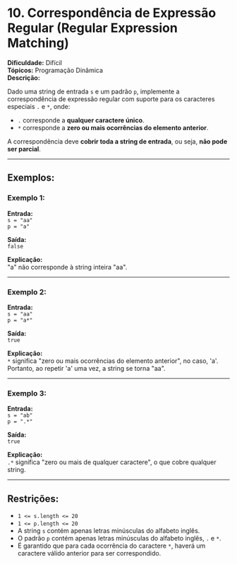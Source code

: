 # 10. Correspondência de Expressão Regular (Regular Expression Matching)

**Dificuldade:** Difícil  
**Tópicos:** Programação Dinâmica  
**Descrição:**

Dado uma string de entrada `s` e um padrão `p`, implemente a correspondência de expressão regular com suporte para os caracteres especiais `.` e `*`, onde:

- `.` corresponde a **qualquer caractere único**.  
- `*` corresponde a **zero ou mais ocorrências do elemento anterior**.

A correspondência deve **cobrir toda a string de entrada**, ou seja, **não pode ser parcial**.

---

## Exemplos:

### Exemplo 1:

**Entrada:**  
`s = "aa"`  
`p = "a"`  

**Saída:**  
`false`  

**Explicação:**  
"a" não corresponde à string inteira "aa".

---

### Exemplo 2:

**Entrada:**  
`s = "aa"`  
`p = "a*"`  

**Saída:**  
`true`  

**Explicação:**  
`*` significa "zero ou mais ocorrências do elemento anterior", no caso, 'a'.  
Portanto, ao repetir 'a' uma vez, a string se torna "aa".

---

### Exemplo 3:

**Entrada:**  
`s = "ab"`  
`p = ".*"`  

**Saída:**  
`true`  

**Explicação:**  
`.*` significa "zero ou mais de qualquer caractere", o que cobre qualquer string.

---

## Restrições:

- `1 <= s.length <= 20`
- `1 <= p.length <= 20`
- A string `s` contém apenas letras minúsculas do alfabeto inglês.
- O padrão `p` contém apenas letras minúsculas do alfabeto inglês, `.` e `*`.
- É garantido que para cada ocorrência do caractere `*`, haverá um caractere válido anterior para ser correspondido.
